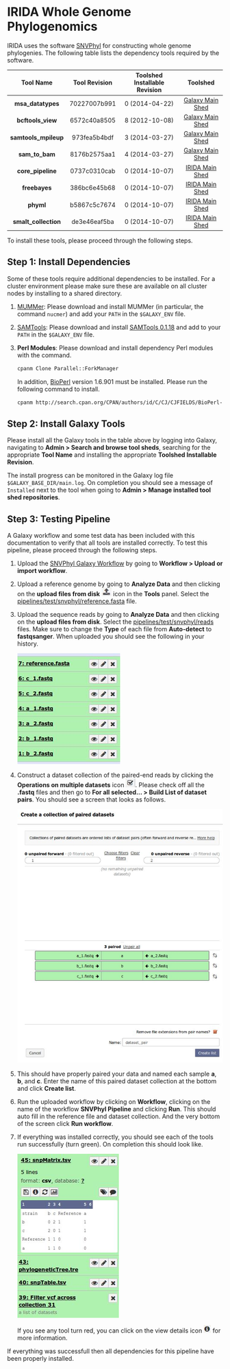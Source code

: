 IRIDA Whole Genome Phylogenomics
================================

IRIDA uses the software [SNVPhyl][] for constructing whole genome phylogenies.  The following table lists the dependency tools required by the software.

| Tool Name            | Tool Revision | Toolshed Installable Revision | Toolshed             |
|:--------------------:|:-------------:|:-----------------------------:|:--------------------:|
| **msa_datatypes**    | 70227007b991  | 0 (2014-04-22)                | [Galaxy Main Shed][] |
| **bcftools_view**    | 6572c40a8505  | 8 (2012-10-08)                | [Galaxy Main Shed][] |
| **samtools_mpileup** | 973fea5b4bdf  | 3 (2014-03-27)                | [Galaxy Main Shed][] |
| **sam_to_bam**       | 8176b2575aa1  | 4 (2014-03-27)                | [Galaxy Main Shed][] |
| **core_pipeline**    | 0737c0310cab  | 0 (2014-10-07)                | [IRIDA Main Shed][]  |
| **freebayes**        | 386bc6e45b68  | 0 (2014-10-07)                | [IRIDA Main Shed][]  |
| **phyml**            | b5867c5c7674  | 0 (2014-10-07)                | [IRIDA Main Shed][]  |
| **smalt_collection** | de3e46eaf5ba  | 0 (2014-10-07)                | [IRIDA Main Shed][]  |

To install these tools, please proceed through the following steps.

## Step 1: Install Dependencies

Some of these tools require additional dependencies to be installed.  For a cluster environment please make sure these are available on all cluster nodes by installing to a shared directory.

1. [MUMMer][]:  Please download and install MUMMer (in particular, the command `nucmer`) and add your `PATH` in the `$GALAXY_ENV` file.
2. [SAMTools][]: Please download and install [SAMTools 0.1.18][] and add to your `PATH` in the `$GALAXY_ENV` file.
3. **Perl Modules**:  Please download and install dependency Perl modules with the command.

    ```bash
    cpanm Clone Parallel::ForkManager
    ```

    In addition, [BioPerl][] version 1.6.901 must be installed.  Please run the following command to install.

    ```bash
    cpanm http://search.cpan.org/CPAN/authors/id/C/CJ/CJFIELDS/BioPerl-1.6.901.tar.gz
    ```

## Step 2: Install Galaxy Tools

Please install all the Galaxy tools in the table above by logging into Galaxy, navigating to **Admin > Search and browse tool sheds**, searching for the appropriate **Tool Name** and installing the appropriate **Toolshed Installable Revision**.

The install progress can be monitored in the Galaxy log file `$GALAXY_BASE_DIR/main.log`.  On completion you should see a message of `Installed` next to the tool when going to **Admin > Manage installed tool shed repositories**.

## Step 3: Testing Pipeline

A Galaxy workflow and some test data has been included with this documentation to verify that all tools are installed correctly.  To test this pipeline, please proceed through the following steps.

1. Upload the [SNVPhyl Galaxy Workflow][] by going to **Workflow > Upload or import workflow**.
2. Upload a reference genome by going to **Analyze Data** and then clicking on the **upload files from disk** ![upload-icon][] icon in the **Tools** panel.  Select the [pipelines/test/snvphyl/reference.fasta][] file.
3. Upload the sequence reads by going to **Analyze Data** and then clicking on the **upload files from disk**.  Select the [pipelines/test/snvphyl/reads][] files.  Make sure to change the **Type** of each file from **Auto-detect** to **fastqsanger**.  When uploaded you should see the following in your history.

    ![upload-history][]

4. Construct a dataset collection of the paired-end reads by clicking the **Operations on multiple datasets** icon ![datasets-icon][].  Please check off all the **.fastq** files and then go to **For all selected... > Build List of dataset pairs**.  You should see a screen that looks as follows.

    ![dataset-pair-screen][]

5. This should have properly paired your data and named each sample **a**, **b**, and **c**.  Enter the name of this paired dataset collection at the bottom and click **Create list**.
6. Run the uploaded workflow by clicking on **Workflow**, clicking on the name of the workflow **SNVPhyl Pipeline** and clicking **Run**.  This should auto fill in the reference file and dataset collection.  And the very bottom of the screen click **Run workflow**.
7. If everything was installed correctly, you should see each of the tools run successfully (turn green).  On completion this should look like.

    ![workflow-success][]

    If you see any tool turn red, you can click on the view details icon ![view-details-icon][] for more information.

If everything was successfull then all dependencies for this pipeline have been properly installed.

[SNVPhyl]: https://irida.corefacility.ca/gitlab/analysis-pipelines/snvphyl-galaxy/tree/development
[Galaxy Main Shed]: http://toolshed.g2.bx.psu.edu/
[IRIDA Main Shed]: https://irida.corefacility.ca/galaxy-shed
[MUMMer]: http://mummer.sourceforge.net/
[SAMTools]: http://www.htslib.org/
[SAMTools 0.1.18]: http://downloads.sourceforge.net/project/samtools/samtools/0.1.18/samtools-0.1.18.tar.bz2
[BioPerl]: http://www.bioperl.org/wiki/Main_Page
[SNVPhyl Galaxy Workflow]: test/snvphyl/snvphyl_workflow.ga
[upload-icon]: test/snvphyl/images/upload-icon.jpg
[pipelines/test/snvphyl/reference.fasta]: test/snvphyl/reference.fasta
[pipelines/test/snvphyl/reads]: test/snvphyl/reads
[upload-history]: test/snvphyl/images/upload-history.jpg
[datasets-icon]: test/snvphyl/images/datasets-icon.jpg
[dataset-pair-screen]: test/snvphyl/images/dataset-pair-screen.jpg
[workflow-success]: test/snvphyl/images/workflow-success.jpg
[view-details-icon]: test/snvphyl/images/view-details-icon.jpg
